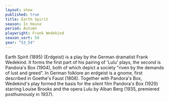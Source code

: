 ```yaml
---
layout: show
published: true
title: Earth Spirit
season: In House
period: Autumn
playwright: Frank Wedekind
season_sort: 50
year: "53_54"
---
```



Earth Spirit (1895) (Erdgeist) is a play by the German dramatist Frank Wedekind. It forms the first part of his pairing of 'Lulu' plays, the second is Pandora's Box (1904), both of which depict a society "riven by the demands of lust and greed". In German folklore an erdgeist is a gnome, first described in Goethe's Faust (1808). Together with Pandora's Box, Wedekind's play formed the basis for the silent film Pandora's Box (1929) starring Louise Brooks and the opera Lulu by Alban Berg (1935, premiered posthumously in 1937).
